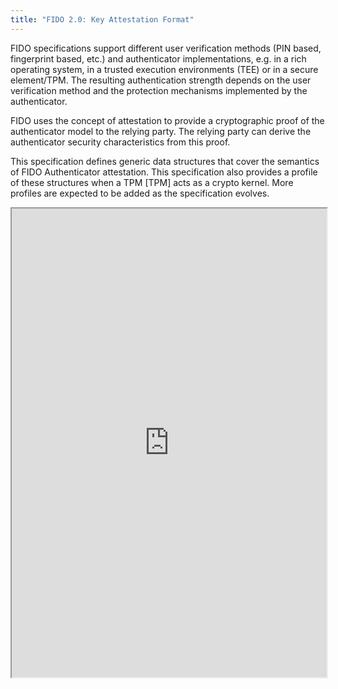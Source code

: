 ```yaml
---
title: "FIDO 2.0: Key Attestation Format"
---
```


FIDO specifications support different user verification methods (PIN based, fingerprint based, etc.) and authenticator implementations, e.g. in a rich operating system, in a trusted execution environments (TEE) or in a secure element/TPM. The resulting authentication strength depends on the user verification method and the protection mechanisms implemented by the authenticator.

FIDO uses the concept of attestation to provide a cryptographic proof of the authenticator model to the relying party. The relying party can derive the authenticator security characteristics from this proof.

This specification defines generic data structures that cover the semantics of FIDO Authenticator attestation. This specification also provides a profile of these structures when a TPM [TPM] acts as a crypto kernel. More profiles are expected to be added as the specification evolves.

<iframe height="750" width="100%" src="https://ewelton.github.io/ktest/wiki.html#FIDO%202.0:%20Key%20Attestation%20Format"></iframe>
